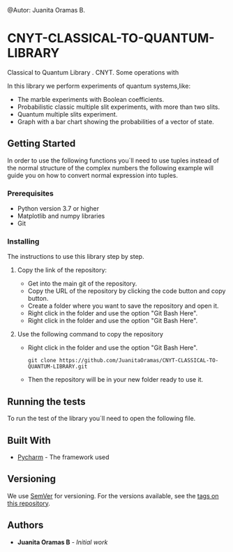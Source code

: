 
@Autor: Juanita Oramas B.
# CNYT-CLASSICAL-TO-QUANTUM-LIBRARY

Classical to Quantum Library . CNYT. Some operations with 

In this library we perform experiments of quantum systems,like:

  - The marble experiments with Boolean coefficients.
  - Probabilistic classic multiple slit experiments, with more than two slits.
  - Quantum multiple slits experiment.
  - Graph with a bar chart showing the probabilities of a vector of state. 

## Getting Started

In order to use the following functions you´ll need to use tuples instead of the normal structure of the complex numbers the following example will guide you on how to convert normal expression into tuples.


### Prerequisites

  - Python version 3.7 or higher
  - Matplotlib and numpy libraries
  - Git

### Installing

The instructions to use this library step by step.

1. Copy the link of the repository:
    - Get into the main git of the repository.
    - Copy the URL of the repository by clicking the code button and copy button.
    - Create a folder where you want to save the repository and open it.
    - Right click in the folder and use the option "Git Bash Here".
    - Right click in the folder and use the option "Git Bash Here".

2. Use the following command to copy the repository
    - Right click in the folder and use the option "Git Bash Here".
      ```
      git clone https://github.com/JuanitaOramas/CNYT-CLASSICAL-TO-QUANTUM-LIBRARY.git
      ```
    - Then the repository will be in your new folder ready to use it.


## Running the tests

To run the test of the library you´ll need to open the following file.




## Built With

- [Pycharm](https://www.jetbrains.com/es-es/pycharm/) - The framework used



## Versioning

We use [SemVer](http://semver.org/) for versioning. For the versions available, see the [tags on this repository](https://github.com/your/project/tags). 

## Authors

* **Juanita Oramas B** - *Initial work* 



